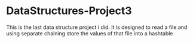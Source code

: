 # DataStructures-Project3
This is the last data structure project i did. It is designed to read a file and using separate chaining store the values of that file into a hashtable
